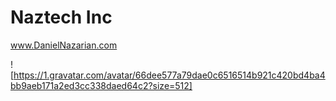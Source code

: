 # Naztech Inc

<a href="https://www.danielnazarian.com" target="_blank">www.DanielNazarian.com</a>

![https://1.gravatar.com/avatar/66dee577a79dae0c6516514b921c420bd4ba4bb9aeb171a2ed3cc338daed64c2?size=512]
